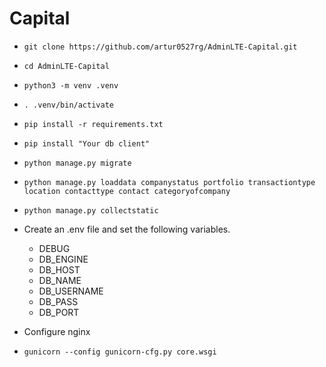 
# Capital

* ```git clone https://github.com/artur0527rg/AdminLTE-Capital.git```

* ```cd AdminLTE-Capital```
* ```python3 -m venv .venv```
* ```. .venv/bin/activate```
* ```pip install -r requirements.txt```
* ```pip install "Your db client"```
* ```python manage.py migrate```
* ```python manage.py loaddata companystatus portfolio transactiontype location contacttype contact categoryofcompany```
* ```python manage.py collectstatic```
* Create an .env file and set the following variables.
  * DEBUG
  * DB_ENGINE
  * DB_HOST
  * DB_NAME
  * DB_USERNAME
  * DB_PASS
  * DB_PORT
* Configure nginx
* ```gunicorn --config gunicorn-cfg.py core.wsgi```